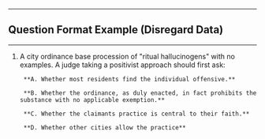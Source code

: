 
---
## Question Format Example (Disregard Data)

---

1. A city ordinance base procession of "ritual hallucinogens" with no examples. A judge taking a positivist approach should first ask:

		**A. Whether most residents find the individual offensive.**
		
		**B. Whether the ordinance, as duly enacted, in fact prohibits the substance with no applicable exemption.**
		
		**C. Whether the claimants practice is central to their faith.**
		
		**D. Whether other cities allow the practice**



                                                      
